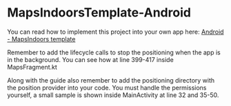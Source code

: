 # MapsIndoorsTemplate-Android

You can read how to implement this project into your own app here: [Android - MapsIndoors template](https://docs.mapsindoors.com/content/getting-started/android/mapsindoors-template/)

Remember to add the lifecycle calls to stop the positioning when the app is in the background. You can see how at line 399-417 inside MapsFragment.kt

Along with the guide also remember to add the positioning directory with the position provider into your code. You must handle the permissions yourself, a small sample is shown inside MainActivity at line 32 and 35-50.
